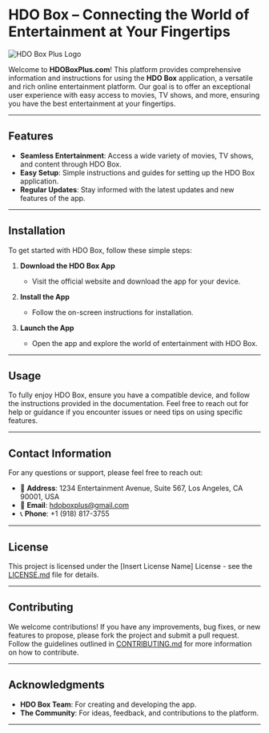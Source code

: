 # HDO Box – Connecting the World of Entertainment at Your Fingertips

![HDO Box Plus Logo](https://hdoboxplus.com/wp-content/uploads/2024/11/cropped-hdoplus-logo.png)

Welcome to **HDOBoxPlus.com**! This platform provides comprehensive information and instructions for using the **HDO Box** application, a versatile and rich online entertainment platform. Our goal is to offer an exceptional user experience with easy access to movies, TV shows, and more, ensuring you have the best entertainment at your fingertips.

---

## Features

- **Seamless Entertainment**: Access a wide variety of movies, TV shows, and content through HDO Box.
- **Easy Setup**: Simple instructions and guides for setting up the HDO Box application.
- **Regular Updates**: Stay informed with the latest updates and new features of the app.

---

## Installation

To get started with HDO Box, follow these simple steps:

1. **Download the HDO Box App**  
   - Visit the official website and download the app for your device.
   
2. **Install the App**  
   - Follow the on-screen instructions for installation.
   
3. **Launch the App**  
   - Open the app and explore the world of entertainment with HDO Box.

---

## Usage

To fully enjoy HDO Box, ensure you have a compatible device, and follow the instructions provided in the documentation. Feel free to reach out for help or guidance if you encounter issues or need tips on using specific features.

---

## Contact Information

For any questions or support, please feel free to reach out:

- 📍 **Address**: 1234 Entertainment Avenue, Suite 567, Los Angeles, CA 90001, USA
- 📧 **Email**: [hdoboxplus@gmail.com](mailto:hdoboxplus@gmail.com)
- 📞 **Phone**: +1 (918) 817-3755

---

## License

This project is licensed under the [Insert License Name] License - see the [LICENSE.md](LICENSE.md) file for details.

---

## Contributing

We welcome contributions! If you have any improvements, bug fixes, or new features to propose, please fork the project and submit a pull request. Follow the guidelines outlined in [CONTRIBUTING.md](CONTRIBUTING.md) for more information on how to contribute.

---

## Acknowledgments

- **HDO Box Team**: For creating and developing the app.
- **The Community**: For ideas, feedback, and contributions to the platform.

---

